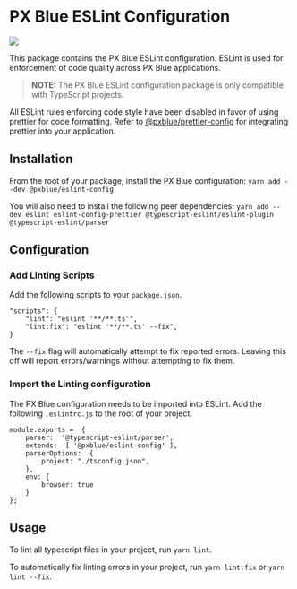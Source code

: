 # PX Blue ESLint Configuration
[![](https://img.shields.io/npm/v/@pxblue/eslint-config?label=%40pxblue%2Feslint-config&style=flat)](https://www.npmjs.com/package/@pxblue/eslint-config) 

This package contains the PX Blue ESLint configuration. ESLint is used for enforcement of code quality across PX Blue applications. 

> **NOTE:** The PX Blue ESLint configuration package is only compatible with TypeScript projects.

All ESLint rules enforcing code style have been disabled in favor of using prettier for code formatting. Refer to [@pxblue/prettier-config](https://www.npmjs.com/package/@pxblue/prettier-config) for integrating prettier into your application.

## Installation
From the root of your package, install the PX Blue configuration:
`yarn add --dev @pxblue/eslint-config`

You will also need to install the following peer dependencies:
`yarn add --dev eslint eslint-config-prettier @typescript-eslint/eslint-plugin @typescript-eslint/parser`

## Configuration
### Add Linting Scripts
Add the following scripts to your `package.json`.
```
"scripts": {
    "lint": "eslint '**/**.ts'",
    "lint:fix": "eslint '**/**.ts' --fix",
}
```
The `--fix` flag will automatically attempt to fix reported errors. Leaving this off will report errors/warnings without attempting to fix them.

### Import the Linting configuration
The PX Blue configuration needs to be imported into ESLint. Add the following `.eslintrc.js` to the root of your project.
```
module.exports =  {
    parser:  '@typescript-eslint/parser',
    extends:  [ '@pxblue/eslint-config' ],
    parserOptions:  {
        project: "./tsconfig.json",
    },
    env: {
        browser: true
    }
};
```

## Usage
To lint all typescript files in your project, run `yarn lint`.

To automatically fix linting errors in your project, run `yarn lint:fix` or `yarn lint --fix`.

